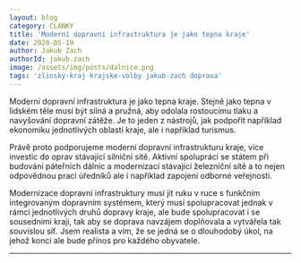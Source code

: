 ```yaml
---
layout: blog
category: CLANKY
title: 'Moderní dopravní infrastruktura je jako tepna kraje'
date: 2020-05-19
author: Jakub Zach
authorId: jakub.zach 
image: /assets/img/posts/dalnice.png
tags: 'zlinsky-kraj krajske-volby jakub-zach doprava'
---
```


Moderní dopravní infrastruktura je jako tepna kraje. Stejně jako tepna v lidském těle musí být silná a pružná, aby odolala rostoucímu tlaku a navyšování dopravní zátěže. Je to jeden z nástrojů, jak podpořit například ekonomiku jednotlivých oblastí kraje, ale i například turismus.  

Právě proto podporujeme moderní dopravní infrastrukturu kraje, více investic do oprav stávající silniční sítě. Aktivní spolupráci se státem při budování páteřních dálnic a modernizací stávající železniční sítě a to nejen odpovědnou prací úředníků ale i například zapojení odborné veřejnosti. 

Modernizace dopravní infrastruktury musí jít ruku v ruce s funkčním integrovaným dopravním systémem, který musí spolupracovat jednak v rámci jednotlivých druhů dopravy kraje, ale bude spolupracovat i se sousedními kraji, tak aby se doprava navzájem doplňovala a vytvářela tak souvislou síť. Jsem realista a vím, že se jedná se o dlouhodobý úkol, na jehož konci ale bude přínos pro každého obyvatele. 

---
